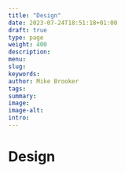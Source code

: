 ```yaml
---
title: "Design"
date: 2023-07-24T18:51:18+01:00
draft: true
type: page
weight: 400
description: 
menu:
slug:
keywords:
author: Mike Brooker
tags: 
summary:
image:
image-alt:
intro:
---
```

# Design

